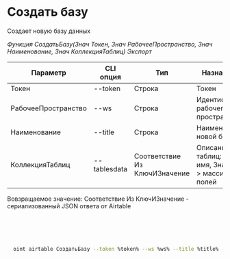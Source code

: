 ﻿---
sidebar_position: 3
---

# Создать базу
 Создает новую базу данных


*Функция СоздатьБазу(Знач Токен, Знач РабочееПространство, Знач Наименование, Знач КоллекцияТаблиц) Экспорт*

  | Параметр | CLI опция | Тип | Назначение |
  |-|-|-|-|
  | Токен | --token | Строка | Токен |
  | РабочееПространство | --ws | Строка | Идентификатор рабочего пространства |
  | Наименование | --title | Строка | Наименование новой базы |
  | КоллекцияТаблиц | --tablesdata | Соответствие Из КлючИЗначение | Описание таблиц: Ключ > имя, Значение > массив полей |

  
  Вовзращаемое значение:   Соответствие Из КлючИЗначение - сериализованный JSON ответа от Airtable

```bsl title="Пример кода"
	

	
```

```sh title="Пример команд CLI"
    
  oint airtable СоздатьБазу --token %token% --ws %ws% --title %title% --tablesdata %tablesdata%

```


```json title="Результат"



```
